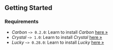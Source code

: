 ## Getting Started

### Requirements

- *Carbon* `~> 0.2.0`: Learn to install *Carbon* [here &raquo;](https://github.com/luckyframework/carbon)
- *Crystal* `~> 1.0`: Learn to install *Crystal* [here &raquo;](https://crystal-lang.org/install/)
- *Lucky* `~> 0.28.0`: Learn to install *Lucky* [here &raquo;](https://luckyframework.org/guides/getting-started/installing)
